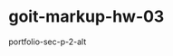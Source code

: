 # goit-markup-hw-03


portfolio-sec-p-2-alt
<!-- <ul class="list service-list">
            <li class="service-list-item">
                <img src="./images/tecno.jpg" alt="технокряк" />
                <h2 class="service-title">Технокряк</h2>
                <p class="service-text">Веб-сайт</p>
            </li>
            <li class="service-list-item">
                <img src="./images/basketball.jpg" alt="постер" />
                <h2 class="service-title">Постер New Orlean vs Golden Star</h2>
                <p class="service-text">Дизайн</p>
            </li>
            <li class="service-list-item">
                <img src="./images/seafood.jpg" alt="ресторан" />
                <h2 class="service-title">Ресторан Seafood</h2>
                <p class="service-text">Приложение</p>
            </li>
            <li class="service-list-item">
                <img src="./images/prime.jpg" alt="проект" />
                <h2 class="service-title">Проект Prime</h2>
                <p class="service-text">Маркетинг</p>
            </li>
            <li class="service-list-item">
                <img src="./images/boxes.jpg" alt="ящики" />
                <h2 class="service-title">Проект Boxes</h2>
                <p class="service-text">Приложение</p>
            </li>
            <li class="service-list-item">
                <img src="./images/no-borders.jpg" alt="сайт" />
                <h2 class="service-title">Inspiration has no Borders</h2>
                <p class="service-text">Веб-сайт</p>
            </li>
            <li class="service-list-item">
                <img src="./images/limited-ed.jpg" alt="издание" />
                <h2 class="service-title">Издание Limited Edition</h2>
                <p class="service-text">Дизайн</p>
            </li>
            <li class="service-list-item">
                <img src="./images/lab.jpg" alt="лаборатория" />
                <h2 class="service-title">Проект LAB</h2>
                <p class="service-text">Маркетинг</p>
            </li>
            <li class="service-list-item">
                <img src="./images/bussines.jpg" alt="бизнес" />
                <h2 class="service-title">Growing Business</h2>
                <p class="service-text">Приложение</p>
            </li>
          </ul> -->

